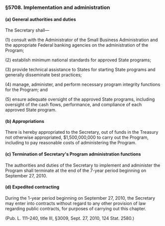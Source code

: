 ### §5708. Implementation and administration ###

#### (a) General authorities and duties ####

The Secretary shall—

(1) consult with the Administrator of the Small Business Administration and the appropriate Federal banking agencies on the administration of the Program;

(2) establish minimum national standards for approved State programs;

(3) provide technical assistance to States for starting State programs and generally disseminate best practices;

(4) manage, administer, and perform necessary program integrity functions for the Program; and

(5) ensure adequate oversight of the approved State programs, including oversight of the cash flows, performance, and compliance of each approved State program.

#### (b) Appropriations ####

There is hereby appropriated to the Secretary, out of funds in the Treasury not otherwise appropriated, $1,500,000,000 to carry out the Program, including to pay reasonable costs of administering the Program.

#### (c) Termination of Secretary's Program administration functions ####

The authorities and duties of the Secretary to implement and administer the Program shall terminate at the end of the 7-year period beginning on September 27, 2010.

#### (d) Expedited contracting ####

During the 1-year period beginning on September 27, 2010, the Secretary may enter into contracts without regard to any other provision of law regarding public contracts, for purposes of carrying out this chapter.

(Pub. L. 111–240, title III, §3009, Sept. 27, 2010, 124 Stat. 2580.)